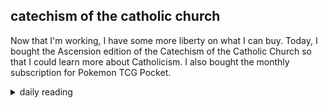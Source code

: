 ## catechism of the catholic church

Now that I'm working, I have some more liberty on what I can buy. Today, I bought the Ascension edition of the Catechism of the Catholic Church so that I could learn more about Catholicism. I also bought the monthly subscription for Pokemon TCG Pocket.

<details markdown="1">
<summary>daily reading</summary>

| {{ page.date | date: "%B %-d, %Y" }} |
| :-------------: |
| [2 Kings 3; 2 Thess. 3; Dan. 7; Ps. 114–115]({% link _Bible/Bible-year-1.md %}) |
| [WCF 28; WLC 186-189; WSC 98-100]({% link _westminster/westminster-month-3.md %}) |
| [The Nicene Creed](https://threeforms.org/the-nicene-creed/) |

</details>